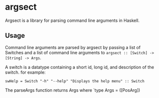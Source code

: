 # argsect
Argsect is a library for parsing command line arguments in Haskell.
## Usage
Command line arguments are parsed by argsect by passing a list of Switches and a list of command line arguments to `argsect :: [Switch] -> [String] -> Args`. 

A switch is a datatype containing a short id, long id, and description of the switch. for example:

`swHelp = Switch "-h" "--help" "Displays the help menu" :: Switch`

The parseArgs function returns Args where `type Args = ([PosArg])